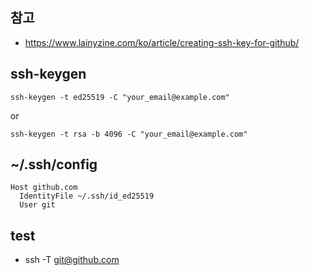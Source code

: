 ## 참고
* https://www.lainyzine.com/ko/article/creating-ssh-key-for-github/

## ssh-keygen
  ```
  ssh-keygen -t ed25519 -C "your_email@example.com"
  ```
  or
  ```
  ssh-keygen -t rsa -b 4096 -C "your_email@example.com"
  ```

## ~/.ssh/config
  ```
  Host github.com
    IdentityFile ~/.ssh/id_ed25519
    User git
  ```

## test
* ssh -T git@github.com


